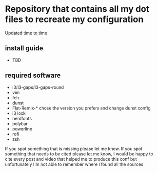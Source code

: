 # Repository that contains all my dot files to recreate my configuration

Updated time to time

## install guide

* TBD

## required software

* i3/i3-gaps/i3-gaps-round
* vim
* feh
* dunst
* Flat-Remix-\* chose the version you prefers and change dunst config
* i3 lock
* nerdfonts
* polybar
* powerline
* rofi
* zsh

If you spot something that is missing please let me know.
If you spot something that needs to be cited please let me know, I would be
happy to cite every post and video that helped me to produce this conf
but unfortunately I'm not able to remember where I found all the sources

